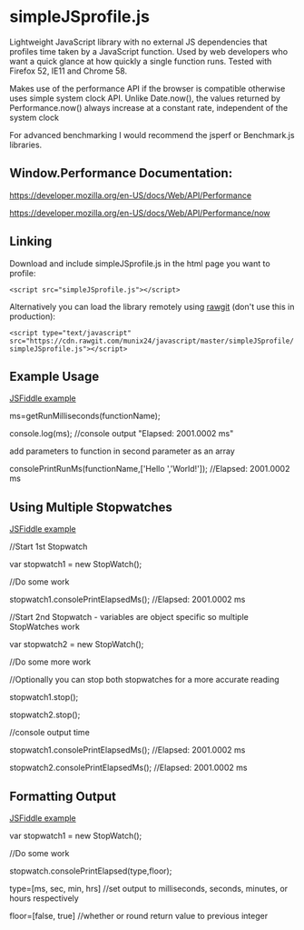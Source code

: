 # simpleJSprofile.js
Lightweight JavaScript library with no external JS dependencies that profiles time taken by a JavaScript function. Used by web developers who want a quick glance at how quickly a single function runs. Tested with Firefox 52, IE11 and Chrome 58.

Makes use of the performance API if the browser is compatible otherwise uses simple system clock API. Unlike Date.now(), the values returned by Performance.now() always increase at a constant rate, independent of the system clock

For advanced benchmarking I would recommend the jsperf or Benchmark.js libraries.

## Window.Performance Documentation: 

https://developer.mozilla.org/en-US/docs/Web/API/Performance

https://developer.mozilla.org/en-US/docs/Web/API/Performance/now

## Linking

Download and include simpleJSprofile.js in the html page you want to profile: 

`<script src="simpleJSprofile.js"></script>`

Alternatively you can load the library remotely using [rawgit](https://rawgit.com/) (don't use this in production):

`<script type="text/javascript" src="https://cdn.rawgit.com/munix24/javascript/master/simpleJSprofile/simpleJSprofile.js"></script>`

## Example Usage  

[JSFiddle example](https://jsfiddle.net/ab5vLb1k/show/)

ms=getRunMilliseconds(functionName);   

console.log(ms); //console output "Elapsed: 2001.0002 ms"

add parameters to function in second parameter as an array 

consolePrintRunMs(functionName,['Hello ','World!']); //Elapsed: 2001.0002 ms

## Using Multiple Stopwatches  

[JSFiddle example](https://jsfiddle.net/pcc80rra/show/)

//Start 1st Stopwatch 

var stopwatch1 = new StopWatch(); 

//Do some work  

stopwatch1.consolePrintElapsedMs(); //Elapsed: 2001.0002 ms

//Start 2nd Stopwatch - variables are object specific so multiple StopWatches work

var stopwatch2 = new StopWatch(); 

//Do some more work  

//Optionally you can stop both stopwatches for a more accurate reading 

stopwatch1.stop(); 

stopwatch2.stop(); 

//console output time 

stopwatch1.consolePrintElapsedMs(); //Elapsed: 2001.0002 ms

stopwatch2.consolePrintElapsedMs(); //Elapsed: 2001.0002 ms

## Formatting Output

[JSFiddle example](https://jsfiddle.net/cantqr9h/show/)

var stopwatch1 = new StopWatch(); 

//Do some work

stopwatch.consolePrintElapsed(type,floor);

type=[ms, sec, min, hrs] //set output to milliseconds, seconds, minutes, or hours respectively 

floor=[false, true] //whether or round return value to previous integer 
